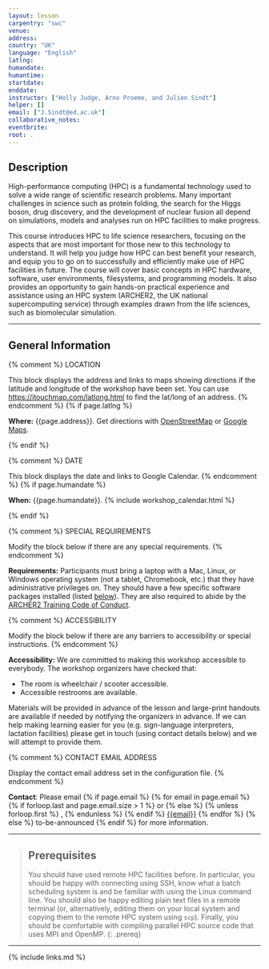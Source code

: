 ```yaml
---
layout: lesson
carpentry: "swc"
venue: 
address: 
country: "UK"
language: "English"
latlng: 
humandate: 
humantime: 
startdate: 
enddate: 
instructor: ["Holly Judge, Arno Proeme, and Julien Sindt"]
helper: []
email: ["J.Sindt@ed.ac.uk"]
collaborative_notes: 
eventbrite: 
root: .
---
```


<h2>Description</h2>

  High-performance computing (HPC) is a fundamental technology used to solve 
  a wide range of scientific research problems. Many important challenges in 
  science such as protein folding, the search for the Higgs boson, drug 
  discovery, and the development of nuclear fusion all depend on simulations, 
  models and analyses run on HPC facilities to make progress.

  This course introduces HPC to life science researchers, focusing on the 
  aspects that are most important for those new to this technology to 
  understand. It will help you judge how HPC can best benefit your research, 
  and equip you to go on to successfully and efficiently make use of HPC 
  facilities in future. The course will cover basic concepts in HPC hardware, 
  software, user environments, filesystems, and programming models. It also 
  provides an opportunity to gain hands-on practical experience and assistance 
  using an HPC system (ARCHER2, the UK national supercomputing service) 
  through examples drawn from the life sciences, such as biomolecular 
  simulation.

<hr/>

<h2 id="general">General Information</h2>

{% comment %}
  LOCATION

  This block displays the address and links to maps showing directions
  if the latitude and longitude of the workshop have been set.  You
  can use https://itouchmap.com/latlong.html to find the lat/long of an
  address.
{% endcomment %}
{% if page.latlng %}
<p id="where">
  <strong>Where:</strong>
  {{page.address}}.
  Get directions with
  <a href="//www.openstreetmap.org/?mlat={{page.latlng | replace:',','&mlon='}}&zoom=16">OpenStreetMap</a>
  or
  <a href="//maps.google.com/maps?q={{page.latlng}}">Google Maps</a>.
</p>
{% endif %}

{% comment %}
  DATE

  This block displays the date and links to Google Calendar.
{% endcomment %}
{% if page.humandate %}
<p id="when">
  <strong>When:</strong>
  {{page.humandate}}.
  {% include workshop_calendar.html %}
</p>
{% endif %}

{% comment %}
  SPECIAL REQUIREMENTS

  Modify the block below if there are any special requirements.
{% endcomment %}
<p id="requirements">
  <strong>Requirements:</strong> Participants must bring a laptop with a
  Mac, Linux, or Windows operating system (not a tablet, Chromebook, etc.) that they have administrative privileges
  on. They should have a few specific software packages installed (listed
  <a href="#setup">below</a>). They are also required to abide by the <a href="https://www.archer2.ac.uk/training/code-of-conduct/">ARCHER2 Training Code of Conduct</a>.
</p>

{% comment %}
  ACCESSIBILITY

  Modify the block below if there are any barriers to accessibility or
  special instructions.
{% endcomment %}
<p id="accessibility">
  <strong>Accessibility:</strong> We are committed to making this workshop
  accessible to everybody.
  The workshop organizers have checked that:
</p>
<ul>
  <li>The room is wheelchair / scooter accessible.</li>
  <li>Accessible restrooms are available.</li>
</ul>
<p>
  Materials will be provided in advance of the lesson and
  large-print handouts are available if needed by notifying the
  organizers in advance.  If we can help making learning easier for
  you (e.g. sign-language interpreters, lactation facilities) please
  get in touch (using contact details below) and we will
  attempt to provide them.
</p>

{% comment %}
  CONTACT EMAIL ADDRESS

  Display the contact email address set in the configuration file.
{% endcomment %}
<p id="contact">
  <strong>Contact</strong>:
  Please email
  {% if page.email %}
    {% for email in page.email %}
      {% if forloop.last and page.email.size > 1 %}
        or
      {% else %}
        {% unless forloop.first %}
        ,
        {% endunless %}
      {% endif %}
      <a href='mailto:{{email}}'>{{email}}</a>
    {% endfor %}
  {% else %}
    to-be-announced
  {% endif %}
  for more information.
</p>

<hr/>

> ## Prerequisites
> You should have used remote HPC facilities before. In particular, you should be happy with connecting
> using SSH, know what a batch scheduling system is and be familiar with using the Linux command line.
> You should also be happy editing plain text files in a remote terminal (or, alternatively, editing them
> on your local system and copying them to the remote HPC system using `scp`). Finally, you should be 
> comfortable with compiling parallel HPC source code that uses MPI and OpenMP.
{: .prereq}

<hr/>

{% include links.md %}

